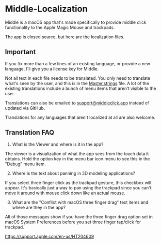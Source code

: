 # Middle-Localization

Middle is a macOS app that's made specifically to provide middle click functionality to the Apple Magic Mouse and trackpads.

The app is closed source, but here are the localization files. 

## Important

If you fix more than a few lines of an existing language, or provide a new language, I'll give you a license key for Middle. 

Not all text in each file needs to be translated. You only need to translate what's seen by the user, and this is in the [Master.strings](https://github.com/rxhanson/Middle-Localization/blob/master/localization/Master.strings) file. A lot of the existing translations include a bunch of menu items that aren't visible to the user.

Translations can also be emailed to support@middleclick.app instead of updated via GitHub.

Translations for any languages that aren't localized at all are also welcome.

## Translation FAQ

1. What is the Viewer and where is it in the app?

The viewer is a visualization of what the app sees from the touch data it obtains. Hold the option key in the menu bar icon menu to see this in the "Debug" menu item.

2. Where is the text about panning in 3D modeling applications?

If you select three finger click as the trackpad gesture, this checkbox will appear. It's basically just a way to pan using the trackpad since you can't move it around with mouse click down like an actual mouse.

3. What are the "Conflict with macOS three finger drag" text items and where are they in the app?

All of those messages show if you have the three finger drag option set in macOS System Preferences before you set three finger tap/click for trackpad.

https://support.apple.com/en-us/HT204609
